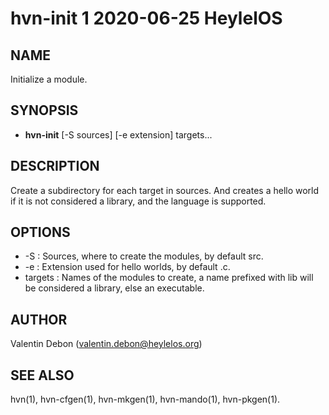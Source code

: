 # hvn-init 1 2020-06-25 HeylelOS

## NAME
Initialize a module.

## SYNOPSIS
- **hvn-init** [-S sources] [-e extension] targets...

## DESCRIPTION
Create a subdirectory for each target in sources. And creates a hello world if it is not considered a library, and the language is supported.

## OPTIONS
- -S : Sources, where to create the modules, by default src.
- -e : Extension used for hello worlds, by default .c.
- targets : Names of the modules to create, a name prefixed with lib will be considered a library, else an executable.

## AUTHOR
Valentin Debon (valentin.debon@heylelos.org)

## SEE ALSO
hvn(1), hvn-cfgen(1), hvn-mkgen(1), hvn-mando(1), hvn-pkgen(1).

